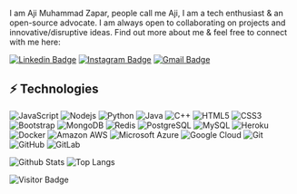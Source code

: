 I am Aji Muhammad Zapar, people call me Aji, I am a tech enthusiast & an open-source advocate. I am always open to collaborating on projects and innovative/disruptive ideas. Find out more about me & feel free to connect with me here:

[![Linkedin Badge](https://img.shields.io/badge/-Aji%20Muhammad%20Zapar-blue?style=flat-square&logo=Linkedin&logoColor=white&link=https://www.linkedin.com/in/aji-muhammad-zapar/)](https://www.linkedin.com/in/aji-muhammad-zapar/)
[![Instagram Badge](https://img.shields.io/badge/-a___zapar-purple?style=flat-square&logo=instagram&logoColor=white&link=https://instagram.com/a___zapar/)](https://instagram.com/a___zapar)
[![Gmail Badge](https://img.shields.io/badge/-aji.zapar00@gmail.com-c14438?style=flat-square&logo=Gmail&logoColor=white&link=mailto:aji.zapar00@gmail.com)](mailto:aji.zapar00@gmail.com)

## ⚡ Technologies

![JavaScript](https://img.shields.io/badge/-JavaScript-black?style=flat-square&logo=javascript)
![Nodejs](https://img.shields.io/badge/-Nodejs-black?style=flat-square&logo=Node.js)
![Python](https://img.shields.io/badge/-Python-black?style=flat-square&logo=Python)
![Java](https://img.shields.io/badge/-java-E34A86?style=flat-square&logo=java)
![C++](https://img.shields.io/badge/-C++-00599C?style=flat-square&logo=c)
![HTML5](https://img.shields.io/badge/-HTML5-E34F26?style=flat-square&logo=html5&logoColor=white)
![CSS3](https://img.shields.io/badge/-CSS3-1572B6?style=flat-square&logo=css3)
![Bootstrap](https://img.shields.io/badge/-Bootstrap-563D7C?style=flat-square&logo=bootstrap)
![MongoDB](https://img.shields.io/badge/-MongoDB-black?style=flat-square&logo=mongodb)
![Redis](https://img.shields.io/badge/-Redis-black?style=flat-square&logo=Redis)
![PostgreSQL](https://img.shields.io/badge/-PostgreSQL-336791?style=flat-square&logo=postgresql)
![MySQL](https://img.shields.io/badge/-MySQL-black?style=flat-square&logo=mysql)
![Heroku](https://img.shields.io/badge/-Heroku-430098?style=flat-square&logo=heroku)
![Docker](https://img.shields.io/badge/-Docker-black?style=flat-square&logo=docker)
![Amazon AWS](https://img.shields.io/badge/Amazon%20AWS-232F3E?style=flat-square&logo=amazon-aws)
![Microsoft Azure](https://img.shields.io/badge/Microsoft%20Azure-232F7E?style=flat-square&logo=microsoft-azure)
![Google Cloud](https://img.shields.io/badge/Google%20Cloud-black?style=flat-square&logo=google-cloud)
![Git](https://img.shields.io/badge/-Git-black?style=flat-square&logo=git)
![GitHub](https://img.shields.io/badge/-GitHub-181717?style=flat-square&logo=github)
![GitLab](https://img.shields.io/badge/-GitLab-FCA121?style=flat-square&logo=gitlab)


![Github Stats](https://github-readme-stats.vercel.app/api?username=Amzar123&count_private=true&show_icons=true&include_all_commits=true)
![Top Langs](https://github-readme-stats.vercel.app/api/top-langs/?username=Amzar123&hide=TeX&layout=compact)

![Visitor Badge](https://visitor-badge.laobi.icu/badge?page_id=Amzar123.Amzar123)
